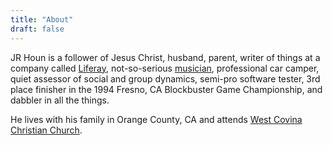 ```yaml
---
title: "About"
draft: false
---
```


JR Houn is a follower of Jesus Christ, husband, parent, writer of things at a company called [Liferay](https://www.liferay.com), not-so-serious [musician](https://www.youtube.com/whoisdallas), professional car camper, quiet assessor of social and group dynamics, semi-pro software tester, 3rd place finisher in the 1994 Fresno, CA Blockbuster Game Championship, and dabbler in all the things.

He lives with his family in Orange County, CA and attends [West Covina Christian Church](https://www.westcovina.church).
